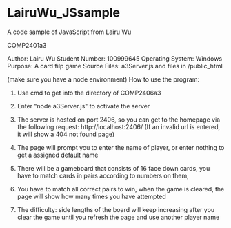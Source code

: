 # LairuWu_JSsample
A code sample of JavaScript from Lairu Wu

COMP2401a3

  Author: Lairu Wu
  Student Number: 100999645
  Operating System: Windows
  Purpose: A card filp game
  Source Files: a3Server.js and files in /public_html

(make sure you have a node environment)
How to use the program: 

1. Use cmd to get into the directory of COMP2406a3

2. Enter "node a3Server.js" to activate the server

3. The server is hosted on port 2406, so you can get to the homepage via the following request: http://localhost:2406/  (If an invalid url is entered, it will show a 404 not found page)

4. The page will prompt you to enter the name of player, or enter nothing to get a assigned default name

5. There will be a gameboard that consists of 16 face down cards, you have to match cards in pairs according to numbers on them, 

6. You have to match all correct pairs to win, when the game is cleared, the page will show how many times you have attempted

7. The difficulty: side lengths of the board will keep increasing after you clear the game until you refresh the page and use another player name
